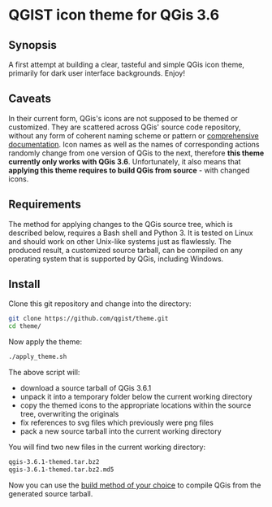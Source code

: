 # QGIST icon theme for QGis 3.6

## Synopsis

A first attempt at building a clear, tasteful and simple QGis icon theme, primarily for dark user interface backgrounds. Enjoy!

## Caveats

In their current form, QGis's icons are not supposed to be themed or customized. They are scattered across QGis' source code repository, without any form of coherent naming scheme or pattern or [comprehensive documentation](https://docs.qgis.org/testing/en/docs/documentation_guidelines/substitutions.html#toolbar-button-icons). Icon names as well as the names of corresponding actions randomly change from one version of QGis to the next, therefore **this theme currently only works with QGis 3.6**. Unfortunately, it also means that **applying this theme requires to build QGis from source** - with changed icons.

## Requirements

The method for applying changes to the QGis source tree, which is described below, requires a Bash shell and Python 3. It is tested on Linux and should work on other Unix-like systems just as flawlessly. The produced result, a customized source tarball, can be compiled on any operating system that is supported by QGis, including Windows.

## Install

Clone this git repository and change into the directory:

```bash
git clone https://github.com/qgist/theme.git
cd theme/
```

Now apply the theme:

```bash
./apply_theme.sh
```

The above script will:

- download a source tarball of QGis 3.6.1
- unpack it into a temporary folder below the current working directory
- copy the themed icons to the appropriate locations within the source tree, overwriting the originals
- fix references to svg files which previously were png files
- pack a new source tarball into the current working directory

You will find two new files in the current working directory:

```bash
qgis-3.6.1-themed.tar.bz2
qgis-3.6.1-themed.tar.bz2.md5
```

Now you can use the [build method of your choice](https://raw.githubusercontent.com/qgis/QGIS/master/INSTALL) to compile QGis from the generated source tarball.
